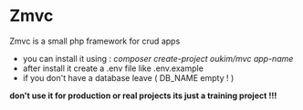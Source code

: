 <h1>Zmvc</h1>
<p>Zmvc is a small php framework for crud apps </p>
<ul>
<li>you can install it using :  <em> composer create-project oukim/mvc app-name  </em>  </li>
<li>after install it create a .env file like .env.example    </li>
<li>if you don't have a database leave ( DB_NAME empty ! ) </li>
</ul>
<strong>don't use it for production or real projects its just a training project !!!</strong>
